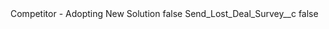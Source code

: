 <?xml version="1.0" encoding="UTF-8"?>
<CustomMetadata xmlns="http://soap.sforce.com/2006/04/metadata" xmlns:xsi="http://www.w3.org/2001/XMLSchema-instance" xmlns:xsd="http://www.w3.org/2001/XMLSchema">
    <label>Competitor - Adopting New Solution</label>
    <protected>false</protected>
    <values>
        <field>Send_Lost_Deal_Survey__c</field>
        <value xsi:type="xsd:boolean">false</value>
    </values>
</CustomMetadata>
